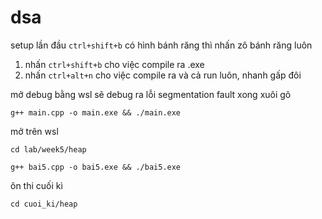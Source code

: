 # dsa

setup lần đầu `ctrl+shift+b` có hình bánh răng thì nhấn zô bánh răng luôn

1. nhấn `ctrl+shift+b` cho việc compile ra .exe
2. nhấn `ctrl+alt+n` cho việc compile ra và cả run luôn, nhanh gấp đôi

mở debug bằng wsl sẽ debug ra lỗi segmentation fault
xong xuôi gõ 
```
g++ main.cpp -o main.exe && ./main.exe
```

mở trên wsl
```
cd lab/week5/heap
```
```
g++ bai5.cpp -o bai5.exe && ./bai5.exe
```

ôn thi cuối kì
```
cd cuoi_ki/heap
```
